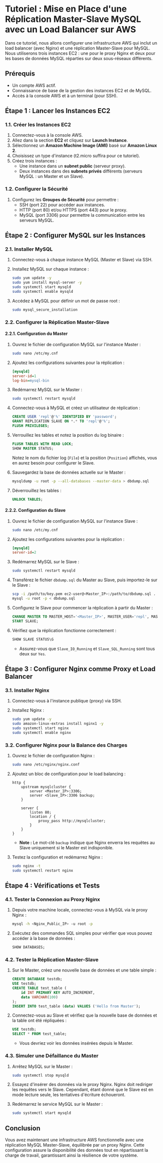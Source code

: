 
# Tutoriel : Mise en Place d'une Réplication Master-Slave MySQL avec un Load Balancer sur AWS

Dans ce tutoriel, nous allons configurer une infrastructure AWS qui inclut un load balancer (avec Nginx) et une réplication Master-Slave pour MySQL. Nous utiliserons trois instances EC2 : une pour le proxy Nginx et deux pour les bases de données MySQL réparties sur deux sous-réseaux différents.

## Prérequis

- Un compte AWS actif.
- Connaissance de base de la gestion des instances EC2 et de MySQL.
- Accès à la console AWS et à un terminal (pour SSH).

## Étape 1 : Lancer les Instances EC2

### 1.1. Créer les Instances EC2

1. Connectez-vous à la console AWS.
2. Allez dans la section **EC2** et cliquez sur **Launch Instance**.
3. Sélectionnez un **Amazon Machine Image (AMI)** basé sur **Amazon Linux 2**.
4. Choisissez un type d'instance (t2.micro suffira pour ce tutoriel).
5. Créez trois instances :
    - Une instance dans un **subnet public** (serveur proxy).
    - Deux instances dans des **subnets privés** différents (serveurs MySQL : un Master et un Slave).

### 1.2. Configurer la Sécurité

1. Configurez les **Groupes de Sécurité** pour permettre :
   - SSH (port 22) pour accéder aux instances.
   - HTTP (port 80) et/ou HTTPS (port 443) pour le proxy.
   - MySQL (port 3306) pour permettre la communication entre les serveurs MySQL.

## Étape 2 : Configurer MySQL sur les Instances

### 2.1. Installer MySQL

1. Connectez-vous à chaque instance MySQL (Master et Slave) via SSH.
2. Installez MySQL sur chaque instance :

   ```bash
   sudo yum update -y
   sudo yum install mysql-server -y
   sudo systemctl start mysqld
   sudo systemctl enable mysqld
   ```

3. Accédez à MySQL pour définir un mot de passe root :

   ```bash
   sudo mysql_secure_installation
   ```

### 2.2. Configurer la Réplication Master-Slave

#### 2.2.1. Configuration du Master

1. Ouvrez le fichier de configuration MySQL sur l'instance Master :

   ```bash
   sudo nano /etc/my.cnf
   ```

2. Ajoutez les configurations suivantes pour la réplication :

   ```ini
   [mysqld]
   server-id=1
   log-bin=mysql-bin
   ```

3. Redémarrez MySQL sur le Master :

   ```bash
   sudo systemctl restart mysqld
   ```

4. Connectez-vous à MySQL et créez un utilisateur de réplication :

   ```sql
   CREATE USER 'repl'@'%' IDENTIFIED BY 'password';
   GRANT REPLICATION SLAVE ON *.* TO 'repl'@'%';
   FLUSH PRIVILEGES;
   ```

5. Verrouillez les tables et notez la position du log binaire :

   ```sql
   FLUSH TABLES WITH READ LOCK;
   SHOW MASTER STATUS;
   ```

   Notez le nom du fichier log (`File`) et la position (`Position`) affichés, vous en aurez besoin pour configurer le Slave.

6. Sauvegardez la base de données actuelle sur le Master :

   ```bash
   mysqldump -u root -p --all-databases --master-data > dbdump.sql
   ```

7. Déverrouillez les tables :

   ```sql
   UNLOCK TABLES;
   ```

#### 2.2.2. Configuration du Slave

1. Ouvrez le fichier de configuration MySQL sur l'instance Slave :

   ```bash
   sudo nano /etc/my.cnf
   ```

2. Ajoutez les configurations suivantes pour la réplication :

   ```ini
   [mysqld]
   server-id=2
   ```

3. Redémarrez MySQL sur le Slave :

   ```bash
   sudo systemctl restart mysqld
   ```

4. Transférez le fichier `dbdump.sql` du Master au Slave, puis importez-le sur le Slave :

   ```bash
   scp -i /path/to/key.pem ec2-user@<Master_IP>:/path/to/dbdump.sql .
   mysql -u root -p < dbdump.sql
   ```

5. Configurez le Slave pour commencer la réplication à partir du Master :

   ```sql
   CHANGE MASTER TO MASTER_HOST='<Master_IP>', MASTER_USER='repl', MASTER_PASSWORD='password', MASTER_LOG_FILE='mysql-bin.000001', MASTER_LOG_POS=0;
   START SLAVE;
   ```

6. Vérifiez que la réplication fonctionne correctement :

   ```sql
   SHOW SLAVE STATUS\G
   ```

   - Assurez-vous que `Slave_IO_Running` et `Slave_SQL_Running` sont tous deux sur `Yes`.

## Étape 3 : Configurer Nginx comme Proxy et Load Balancer

### 3.1. Installer Nginx

1. Connectez-vous à l'instance publique (proxy) via SSH.
2. Installez Nginx :

   ```bash
   sudo yum update -y
   sudo amazon-linux-extras install nginx1 -y
   sudo systemctl start nginx
   sudo systemctl enable nginx
   ```

### 3.2. Configurer Nginx pour la Balance des Charges

1. Ouvrez le fichier de configuration Nginx :

   ```bash
   sudo nano /etc/nginx/nginx.conf
   ```

2. Ajoutez un bloc de configuration pour le load balancing :

   ```nginx
   http {
       upstream mysqlcluster {
           server <Master_IP>:3306;
           server <Slave_IP>:3306 backup;
       }

       server {
           listen 80;
           location / {
               proxy_pass http://mysqlcluster;
           }
       }
   }
   ```

   - **Note :** Le mot-clé `backup` indique que Nginx enverra les requêtes au Slave uniquement si le Master est indisponible.

3. Testez la configuration et redémarrez Nginx :

   ```bash
   sudo nginx -t
   sudo systemctl restart nginx
   ```

## Étape 4 : Vérifications et Tests

### 4.1. Tester la Connexion au Proxy Nginx

1. Depuis votre machine locale, connectez-vous à MySQL via le proxy Nginx :

   ```bash
   mysql -h <Nginx_Public_IP> -u root -p
   ```

2. Exécutez des commandes SQL simples pour vérifier que vous pouvez accéder à la base de données :

   ```sql
   SHOW DATABASES;
   ```

### 4.2. Tester la Réplication Master-Slave

1. Sur le Master, créez une nouvelle base de données et une table simple :

   ```sql
   CREATE DATABASE testdb;
   USE testdb;
   CREATE TABLE test_table (
       id INT PRIMARY KEY AUTO_INCREMENT,
       data VARCHAR(100)
   );
   INSERT INTO test_table (data) VALUES ('Hello from Master');
   ```

2. Connectez-vous au Slave et vérifiez que la nouvelle base de données et la table ont été répliquées :

   ```sql
   USE testdb;
   SELECT * FROM test_table;
   ```

   - Vous devriez voir les données insérées depuis le Master.

### 4.3. Simuler une Défaillance du Master

1. Arrêtez MySQL sur le Master :

   ```bash
   sudo systemctl stop mysqld
   ```

2. Essayez d'insérer des données via le proxy Nginx. Nginx doit rediriger les requêtes vers le Slave. Cependant, étant donné que le Slave est en mode lecture seule, les tentatives d'écriture échoueront.

3. Redémarrez le service MySQL sur le Master :

   ```bash
   sudo systemctl start mysqld
   ```

## Conclusion

Vous avez maintenant une infrastructure AWS fonctionnelle avec une réplication MySQL Master-Slave, équilibrée par un proxy Nginx. Cette configuration assure la disponibilité des données tout en répartissant la charge de travail, garantissant ainsi la résilience de votre système.
